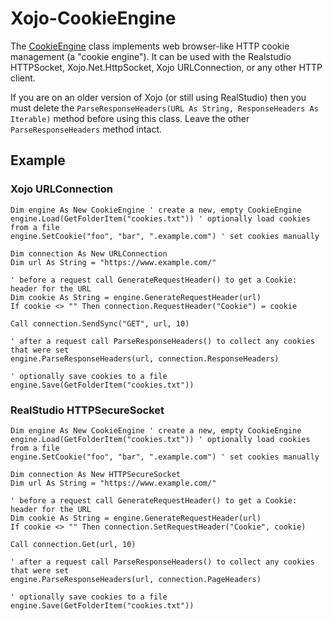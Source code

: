 # Xojo-CookieEngine

The [CookieEngine](https://github.com/charonn0/Xojo-CookieEngine/wiki/CookieEngine) class implements web browser-like HTTP cookie management (a "cookie engine"). It can be used with the Realstudio HTTPSocket, Xojo.Net.HttpSocket, Xojo URLConnection, or any other HTTP client.

If you are on an older version of Xojo (or still using RealStudio) then you must delete the `ParseResponseHeaders(URL As String, ResponseHeaders As Iterable)` method before using this class. Leave the other `ParseResponseHeaders` method intact.

## Example

### Xojo URLConnection
```xojo
Dim engine As New CookieEngine ' create a new, empty CookieEngine
engine.Load(GetFolderItem("cookies.txt")) ' optionally load cookies from a file
engine.SetCookie("foo", "bar", ".example.com") ' set cookies manually

Dim connection As New URLConnection
Dim url As String = "https://www.example.com/"

' before a request call GenerateRequestHeader() to get a Cookie: header for the URL
Dim cookie As String = engine.GenerateRequestHeader(url)
If cookie <> "" Then connection.RequestHeader("Cookie") = cookie

Call connection.SendSync("GET", url, 10)

' after a request call ParseResponseHeaders() to collect any cookies that were set
engine.ParseResponseHeaders(url, connection.ResponseHeaders)

' optionally save cookies to a file
engine.Save(GetFolderItem("cookies.txt"))

```

### RealStudio HTTPSecureSocket
```xojo
Dim engine As New CookieEngine ' create a new, empty CookieEngine
engine.Load(GetFolderItem("cookies.txt")) ' optionally load cookies from a file
engine.SetCookie("foo", "bar", ".example.com") ' set cookies manually

Dim connection As New HTTPSecureSocket
Dim url As String = "https://www.example.com/"

' before a request call GenerateRequestHeader() to get a Cookie: header for the URL
Dim cookie As String = engine.GenerateRequestHeader(url)
If cookie <> "" Then connection.SetRequestHeader("Cookie", cookie)

Call connection.Get(url, 10)

' after a request call ParseResponseHeaders() to collect any cookies that were set
engine.ParseResponseHeaders(url, connection.PageHeaders)

' optionally save cookies to a file
engine.Save(GetFolderItem("cookies.txt"))
```
